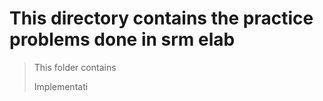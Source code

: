 # This directory contains the practice problems done in srm elab

> This folder contains
> 
> Implementati